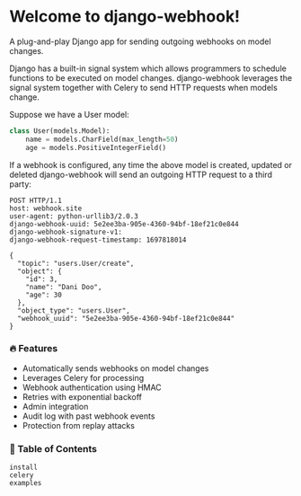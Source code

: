 # Welcome to django-webhook!

A plug-and-play Django app for sending outgoing webhooks on model changes.

Django has a built-in signal system which allows programmers to schedule functions to be executed on
model changes. django-webhook leverages the signal system together with Celery to send HTTP requests
when models change.

Suppose we have a User model:
```python
class User(models.Model):
    name = models.CharField(max_length=50)
    age = models.PositiveIntegerField()
```

If a webhook is configured, any time the above model is created, updated or deleted django-webhook
will send an outgoing HTTP request to a third party:

```
POST HTTP/1.1
host: webhook.site
user-agent: python-urllib3/2.0.3
django-webhook-uuid: 5e2ee3ba-905e-4360-94bf-18ef21c0e844
django-webhook-signature-v1:
django-webhook-request-timestamp: 1697818014

{
  "topic": "users.User/create",
  "object": {
    "id": 3,
    "name": "Dani Doo",
    "age": 30
  },
  "object_type": "users.User",
  "webhook_uuid": "5e2ee3ba-905e-4360-94bf-18ef21c0e844"
}
```

### 🔥 Features
- Automatically sends webhooks on model changes
- Leverages Celery for processing
- Webhook authentication using HMAC
- Retries with exponential backoff
- Admin integration
- Audit log with past webhook events
- Protection from replay attacks


### 📜 Table of Contents
```{toctree}
install
celery
examples
```
